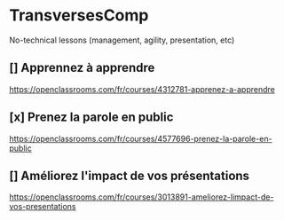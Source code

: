 # TransversesComp
No-technical lessons (management, agility, presentation, etc)

## [] Apprennez à apprendre
https://openclassrooms.com/fr/courses/4312781-apprenez-a-apprendre

## [x] Prenez la parole en public
https://openclassrooms.com/fr/courses/4577696-prenez-la-parole-en-public

## [] Améliorez l'impact de vos présentations
https://openclassrooms.com/fr/courses/3013891-ameliorez-limpact-de-vos-presentations